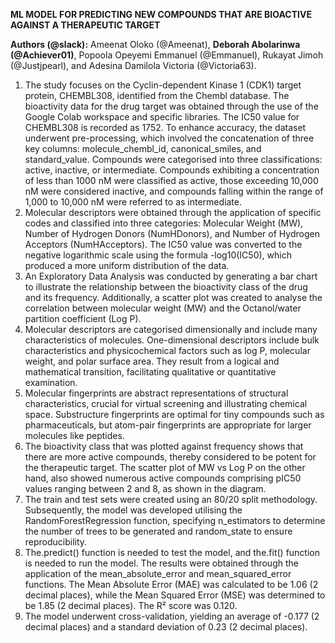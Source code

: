 **ML MODEL FOR PREDICTING NEW COMPOUNDS THAT ARE BIOACTIVE AGAINST A THERAPEUTIC TARGET**

**Authors (@slack):** Ameenat Oloko (@Ameenat), **Deborah Abolarinwa (@Achiever01)**, Popoola Opeyemi Emmanuel (@Emmanuel), Rukayat Jimoh (@Justjpearl), and Adesina Damilola Victoria (@Victoria63).

1.  The study focuses on the Cyclin-dependent Kinase 1 (CDK1) target protein, CHEMBL308, identified from the Chembl database. The bioactivity data for the drug target was obtained through the use of the Google Colab workspace and specific libraries. The IC50 value for CHEMBL308 is recorded as 1752. To enhance accuracy, the dataset underwent pre-processing, which involved the concatenation of three key columns: molecule\_chembl\_id, canonical\_smiles, and standard\_value. Compounds were categorised into three classifications: active, inactive, or intermediate. Compounds exhibiting a concentration of less than 1000 nM were classified as active, those exceeding 10,000 nM were considered inactive, and compounds falling within the range of 1,000 to 10,000 nM were referred to as intermediate.
2.  Molecular descriptors were obtained through the application of specific codes and classified into three categories: Molecular Weight (MW), Number of Hydrogen Donors (NumHDonors), and Number of Hydrogen Acceptors (NumHAcceptors). The IC50 value was converted to the negative logarithmic scale using the formula -log10(IC50), which produced a more uniform distribution of the data.
3.  An Exploratory Data Analysis was conducted by generating a bar chart to illustrate the relationship between the bioactivity class of the drug and its frequency. Additionally, a scatter plot was created to analyse the correlation between molecular weight (MW) and the Octanol/water partition coefficient (Log P).
4.  Molecular descriptors are categorised dimensionally and include many characteristics of molecules. One-dimensional descriptors include bulk characteristics and physicochemical factors such as log P, molecular weight, and polar surface area. They result from a logical and mathematical transition, facilitating qualitative or quantitative examination.
5.  Molecular fingerprints are abstract representations of structural characteristics, crucial for virtual screening and illustrating chemical space. Substructure fingerprints are optimal for tiny compounds such as pharmaceuticals, but atom-pair fingerprints are appropriate for larger molecules like peptides.
6.  The bioactivity class that was plotted against frequency shows that there are more active compounds, thereby considered to be potent for the therapeutic target. The scatter plot of MW vs Log P on the other hand, also showed numerous active compounds comprising pIC50 values ranging between 2 and 8, as shown in the diagram.
7.  The train and test sets were created using an 80/20 split methodology. Subsequently, the model was developed utilising the RandomForestRegression function, specifying n\_estimators to determine the number of trees to be generated and random\_state to ensure reproducibility.
8.  The.predict() function is needed to test the model, and the.fit() function is needed to run the model. The results were obtained through the application of the mean\_absolute\_error and mean\_squared\_error functions. The Mean Absolute Error (MAE) was calculated to be 1.06 (2 decimal places), while the Mean Squared Error (MSE) was determined to be 1.85 (2 decimal places). The R² score was 0.120.
9.  The model underwent cross-validation, yielding an average of -0.177 (2 decimal places) and a standard deviation of 0.23 (2 decimal places).
